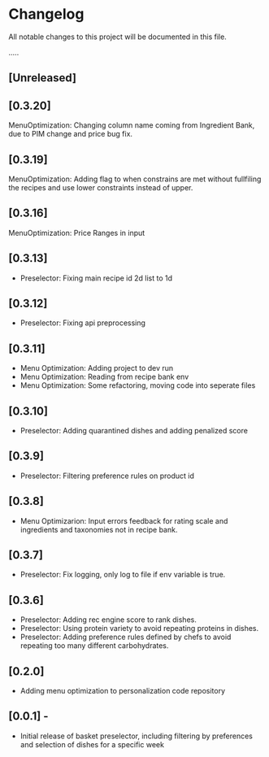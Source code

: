 # Changelog
All notable changes to this project will be documented in this file.

.....

## [Unreleased]

## [0.3.20]
MenuOptimization: Changing column name coming from Ingredient Bank, due to PIM change and price bug fix.

## [0.3.19]
MenuOptimization: Adding flag to when constrains are met without fullfiling the recipes and use lower constraints instead of upper.

## [0.3.16]
MenuOptimization: Price Ranges in input

## [0.3.13]
- Preselector: Fixing main recipe id 2d list to 1d

## [0.3.12]
- Preselector: Fixing api preprocessing

## [0.3.11]
- Menu Optimization: Adding project to dev run
- Menu Optimization: Reading from recipe bank env
- Menu Optimization: Some refactoring, moving code into seperate files
## [0.3.10]
- Preselector: Adding quarantined dishes and adding penalized score
## [0.3.9]
- Preselector: Filtering preference rules on product id

## [0.3.8]
- Menu Optimizarion: Input errors feedback for rating scale and ingredients and taxonomies not in recipe bank.

## [0.3.7]
- Preselector: Fix logging, only log to file if env variable is true.
## [0.3.6]
- Preselector: Adding rec engine score to rank dishes.
- Preselector: Using protein variety to avoid repeating proteins in dishes.
- Preselector: Adding preference rules defined by chefs to avoid repeating too many different carbohydrates.

## [0.2.0]
- Adding menu optimization to personalization code repository

## [0.0.1] -
- Initial release of basket preselector, including filtering by preferences and selection of dishes for a specific week
